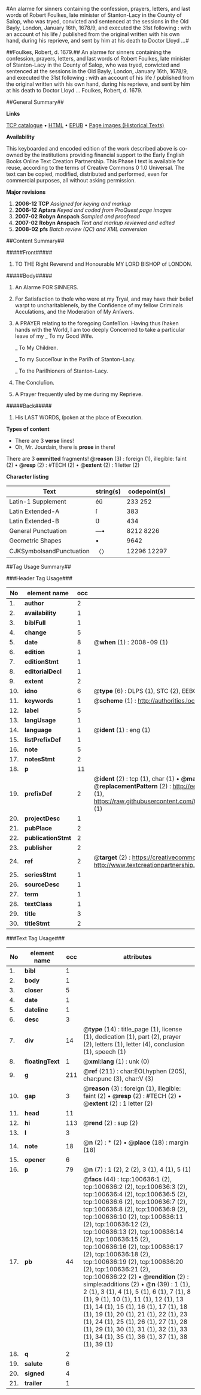 #An alarme for sinners containing the confession, prayers, letters, and last words of Robert Foulkes, late minister of Stanton-Lacy in the County of Salop, who was tryed, convicted and sentenced at the sessions in the Old Bayly, London, January 16th, 1678/9, and executed the 31st following : with an account of his life / published from the original written with his own hand, during his reprieve, and sent by him at his death to Doctor Lloyd ...#

##Foulkes, Robert, d. 1679.##
An alarme for sinners containing the confession, prayers, letters, and last words of Robert Foulkes, late minister of Stanton-Lacy in the County of Salop, who was tryed, convicted and sentenced at the sessions in the Old Bayly, London, January 16th, 1678/9, and executed the 31st following : with an account of his life / published from the original written with his own hand, during his reprieve, and sent by him at his death to Doctor Lloyd ...
Foulkes, Robert, d. 1679.

##General Summary##

**Links**

[TCP catalogue](http://www.ota.ox.ac.uk/tcp/)  • 
[HTML](http://tei.it.ox.ac.uk/tcp/Texts-HTML/free/A40/A40042.html)  • 
[EPUB](http://tei.it.ox.ac.uk/tcp/Texts-EPUB/free/A40/A40042.epub) • 
[Page images (Historical Texts)](https://data.historicaltexts.jisc.ac.uk/view?pubId=eebo-13589182e&pageId=eebo-13589182e-100636-1)

**Availability**

This keyboarded and encoded edition of the
	       work described above is co-owned by the institutions
	       providing financial support to the Early English Books
	       Online Text Creation Partnership. This Phase I text is
	       available for reuse, according to the terms of Creative
	       Commons 0 1.0 Universal. The text can be copied,
	       modified, distributed and performed, even for
	       commercial purposes, all without asking permission.

**Major revisions**

1. __2006-12__ __TCP__ *Assigned for keying and markup*
1. __2006-12__ __Aptara__ *Keyed and coded from ProQuest page images*
1. __2007-02__ __Robyn Anspach__ *Sampled and proofread*
1. __2007-02__ __Robyn Anspach__ *Text and markup reviewed and edited*
1. __2008-02__ __pfs__ *Batch review (QC) and XML conversion*

##Content Summary##

#####Front#####

1. TO THE
Right Reverend and Honourable
MY LORD
BISHOP of LONDON.

#####Body#####

1. An Alarme
FOR
SINNERS.

1. For Satisfaction to thoſe who were at my
Tryal, and may have their belief warpt
to uncharitableneſs, by the Confidence of
my fellow Criminals Accuſations, and the
Moderation of My Anſwers.

1. A PRAYER relating to the foregoing Confeſſion.
Having thus ſhaken hands with the World, I am too deeply Concerned
to take a particular leave of my 
    _ To my Good Wife.

    _ To My Children.

    _ To my Succeſſour in the Pariſh of Stanton-Lacy.

    _ To the Pariſhioners of Stanton-Lacy.

1. The Concluſion.

1. A Prayer frequently uſed by me during
my Reprieve.

#####Back#####

1. His LAST WORDS, ſpoken
at the place of Execution.

**Types of content**

  * There are 3 **verse** lines!
  * Oh, Mr. Jourdain, there is **prose** in there!

There are 3 **ommitted** fragments! 
 @__reason__ (3) : foreign (1), illegible: faint (2)  •  @__resp__ (2) : #TECH (2)  •  @__extent__ (2) : 1 letter (2)

**Character listing**


|Text|string(s)|codepoint(s)|
|---|---|---|
|Latin-1 Supplement|éü|233 252|
|Latin Extended-A|ſ|383|
|Latin Extended-B|Ʋ|434|
|General Punctuation|—•|8212 8226|
|Geometric Shapes|▪|9642|
|CJKSymbolsandPunctuation|〈〉|12296 12297|

##Tag Usage Summary##

###Header Tag Usage###

|No|element name|occ|attributes|
|---|---|---|---|
|1.|__author__|2||
|2.|__availability__|1||
|3.|__biblFull__|1||
|4.|__change__|5||
|5.|__date__|8| @__when__ (1) : 2008-09 (1)|
|6.|__edition__|1||
|7.|__editionStmt__|1||
|8.|__editorialDecl__|1||
|9.|__extent__|2||
|10.|__idno__|6| @__type__ (6) : DLPS (1), STC (2), EEBO-CITATION (1), OCLC (1), VID (1)|
|11.|__keywords__|1| @__scheme__ (1) : http://authorities.loc.gov/ (1)|
|12.|__label__|5||
|13.|__langUsage__|1||
|14.|__language__|1| @__ident__ (1) : eng (1)|
|15.|__listPrefixDef__|1||
|16.|__note__|5||
|17.|__notesStmt__|2||
|18.|__p__|11||
|19.|__prefixDef__|2| @__ident__ (2) : tcp (1), char (1)  •  @__matchPattern__ (2) : ([0-9\-]+):([0-9IVX]+) (1), (.+) (1)  •  @__replacementPattern__ (2) : http://eebo.chadwyck.com/downloadtiff?vid=$1&page=$2 (1), https://raw.githubusercontent.com/textcreationpartnership/Texts/master/tcpchars.xml#$1 (1)|
|20.|__projectDesc__|1||
|21.|__pubPlace__|2||
|22.|__publicationStmt__|2||
|23.|__publisher__|2||
|24.|__ref__|2| @__target__ (2) : https://creativecommons.org/publicdomain/zero/1.0/ (1), http://www.textcreationpartnership.org/docs/. (1)|
|25.|__seriesStmt__|1||
|26.|__sourceDesc__|1||
|27.|__term__|1||
|28.|__textClass__|1||
|29.|__title__|3||
|30.|__titleStmt__|2||


###Text Tag Usage###

|No|element name|occ|attributes|
|---|---|---|---|
|1.|__bibl__|1||
|2.|__body__|1||
|3.|__closer__|5||
|4.|__date__|1||
|5.|__dateline__|1||
|6.|__desc__|3||
|7.|__div__|14| @__type__ (14) : title_page (1), license (1), dedication (1), part (2), prayer (2), letters (1), letter (4), conclusion (1), speech (1)|
|8.|__floatingText__|1| @__xml:lang__ (1) : unk (0)|
|9.|__g__|211| @__ref__ (211) : char:EOLhyphen (205), char:punc (3), char:V (3)|
|10.|__gap__|3| @__reason__ (3) : foreign (1), illegible: faint (2)  •  @__resp__ (2) : #TECH (2)  •  @__extent__ (2) : 1 letter (2)|
|11.|__head__|11||
|12.|__hi__|113| @__rend__ (2) : sup (2)|
|13.|__l__|3||
|14.|__note__|18| @__n__ (2) : * (2)  •  @__place__ (18) : margin (18)|
|15.|__opener__|6||
|16.|__p__|79| @__n__ (7) : 1 (2), 2 (2), 3 (1), 4 (1), 5 (1)|
|17.|__pb__|44| @__facs__ (44) : tcp:100636:1 (2), tcp:100636:2 (2), tcp:100636:3 (2), tcp:100636:4 (2), tcp:100636:5 (2), tcp:100636:6 (2), tcp:100636:7 (2), tcp:100636:8 (2), tcp:100636:9 (2), tcp:100636:10 (2), tcp:100636:11 (2), tcp:100636:12 (2), tcp:100636:13 (2), tcp:100636:14 (2), tcp:100636:15 (2), tcp:100636:16 (2), tcp:100636:17 (2), tcp:100636:18 (2), tcp:100636:19 (2), tcp:100636:20 (2), tcp:100636:21 (2), tcp:100636:22 (2)  •  @__rendition__ (2) : simple:additions (2)  •  @__n__ (39) : 1 (1), 2 (1), 3 (1), 4 (1), 5 (1), 6 (1), 7 (1), 8 (1), 9 (1), 10 (1), 11 (1), 12 (1), 13 (1), 14 (1), 15 (1), 16 (1), 17 (1), 18 (1), 19 (1), 20 (1), 21 (1), 22 (1), 23 (1), 24 (1), 25 (1), 26 (1), 27 (1), 28 (1), 29 (1), 30 (1), 31 (1), 32 (1), 33 (1), 34 (1), 35 (1), 36 (1), 37 (1), 38 (1), 39 (1)|
|18.|__q__|2||
|19.|__salute__|6||
|20.|__signed__|4||
|21.|__trailer__|1||
